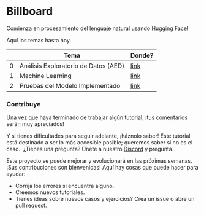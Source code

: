 # Billboard

Comienza en procesamiento del lenguaje natural usando [Hugging Face](https://huggingface.co/)!

Aquí los temas hasta hoy.

|   | Tema                                                  | Dónde?                                                                                                                |
|---|-------------------------------------------------------|-----------------------------------------------------------------------------------------------------------------------|
| 0 | Análisis Exploratorio de Datos (AED)                     | [link](https://colab.research.google.com/drive/1cQgeyKOgcr678eJursOE-BmyHnHCMfSb?usp=sharing)                        |
| 1 | Machine Learning    | [link](https://colab.research.google.com/drive/1K2_JW8j71PMAQ2cQf_v17B73LvEQ9c5S?usp=sharing)      |
| 2 | Pruebas del Modelo Implementado | [link](https://billboardwebapp.herokuapp.com/) |

### Contribuye
Una vez que haya terminado de trabajar algún tutorial, ¡tus comentarios serán muy apreciados!

Y si tienes dificultades para seguir adelante, ¡háznolo saber! Este tutorial está destinado a ser lo más accesible posible; queremos saber si no es el caso.
​
¿Tienes una pregunta? Únete a nuestro [Discord](https://t.co/1n75wi976V?amp=1) y pregunta.

Este proyecto se puede mejorar y evolucionará en las próximas semanas. ¡Sus contribuciones son bienvenidas! Aquí hay cosas que puede hacer para ayudar:
- Corrija los errores si encuentra alguno.
- Creemos nuevos tutoriales.
- Tienes ideas sobre nuevos casos y ejercicios? Crea un issue o abre un pull request.
